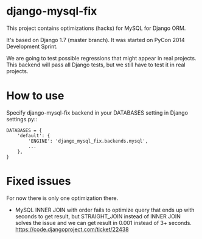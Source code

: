 django-mysql-fix
================

This project contains optimizations (hacks) for MySQL for Django ORM.

It's based on Django 1.7 (master branch). It was started on PyCon 2014 Development Sprint.

We are going to test possible regressions that might appear in real projects.
This backend will pass all Django tests, but we still have to test it in real projects.


How to use
==========

Specify django-mysql-fix backend in your DATABASES setting in Django settings.py::

    DATABASES = {
        'default': {
            'ENGINE': 'django_mysql_fix.backends.mysql',
            ...
        },
    }


Fixed issues
============

For now there is only one optimization there.

* MySQL INNER JOIN with order fails to optimize query that ends up with seconds
  to get result, but STRAIGHT\_JOIN instead of INNER JOIN solves the issue and
  we can get result in 0.001 instead of 3+ seconds.
  https://code.djangoproject.com/ticket/22438
